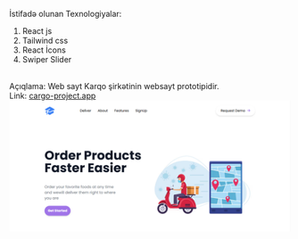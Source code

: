 İstifadə olunan Texnologiyalar:
1. React js
2. Tailwind css
3. React İcons
4. Swiper Slider
<br/>
Açıqlama: Web sayt Karqo şirkətinin websayt prototipidir.
<br/>
Link: <a href="https://test-project-tau-eight.vercel.app">cargo-project.app</a>
<div><img src="./src/images/images-website.png" alt=""/></div>
